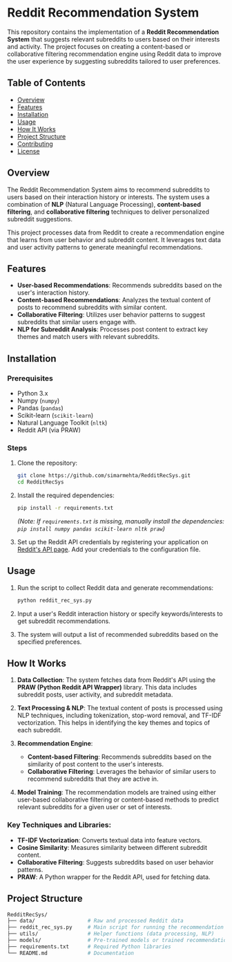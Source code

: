 # Reddit Recommendation System

This repository contains the implementation of a **Reddit Recommendation System** that suggests relevant subreddits to users based on their interests and activity. The project focuses on creating a content-based or collaborative filtering recommendation engine using Reddit data to improve the user experience by suggesting subreddits tailored to user preferences.

## Table of Contents

- [Overview](#overview)
- [Features](#features)
- [Installation](#installation)
- [Usage](#usage)
- [How It Works](#how-it-works)
- [Project Structure](#project-structure)
- [Contributing](#contributing)
- [License](#license)

## Overview

The Reddit Recommendation System aims to recommend subreddits to users based on their interaction history or interests. The system uses a combination of **NLP** (Natural Language Processing), **content-based filtering**, and **collaborative filtering** techniques to deliver personalized subreddit suggestions.

This project processes data from Reddit to create a recommendation engine that learns from user behavior and subreddit content. It leverages text data and user activity patterns to generate meaningful recommendations.

## Features

- **User-based Recommendations**: Recommends subreddits based on the user's interaction history.
- **Content-based Recommendations**: Analyzes the textual content of posts to recommend subreddits with similar content.
- **Collaborative Filtering**: Utilizes user behavior patterns to suggest subreddits that similar users engage with.
- **NLP for Subreddit Analysis**: Processes post content to extract key themes and match users with relevant subreddits.

## Installation

### Prerequisites

- Python 3.x
- Numpy (`numpy`)
- Pandas (`pandas`)
- Scikit-learn (`scikit-learn`)
- Natural Language Toolkit (`nltk`)
- Reddit API (via PRAW)

### Steps

1. Clone the repository:

    ```bash
    git clone https://github.com/simarmehta/RedditRecSys.git
    cd RedditRecSys
    ```

2. Install the required dependencies:

    ```bash
    pip install -r requirements.txt
    ```

    *(Note: If `requirements.txt` is missing, manually install the dependencies: `pip install numpy pandas scikit-learn nltk praw`)*

3. Set up the Reddit API credentials by registering your application on [Reddit's API page](https://www.reddit.com/prefs/apps). Add your credentials to the configuration file.

## Usage

1. Run the script to collect Reddit data and generate recommendations:

    ```bash
    python reddit_rec_sys.py
    ```

2. Input a user's Reddit interaction history or specify keywords/interests to get subreddit recommendations.

3. The system will output a list of recommended subreddits based on the specified preferences.

## How It Works

1. **Data Collection**: The system fetches data from Reddit's API using the **PRAW (Python Reddit API Wrapper)** library. This data includes subreddit posts, user activity, and subreddit metadata.
   
2. **Text Processing & NLP**: The textual content of posts is processed using NLP techniques, including tokenization, stop-word removal, and TF-IDF vectorization. This helps in identifying the key themes and topics of each subreddit.

3. **Recommendation Engine**:
    - **Content-based Filtering**: Recommends subreddits based on the similarity of post content to the user's interests.
    - **Collaborative Filtering**: Leverages the behavior of similar users to recommend subreddits that they are active in.
   
4. **Model Training**: The recommendation models are trained using either user-based collaborative filtering or content-based methods to predict relevant subreddits for a given user or set of interests.

### Key Techniques and Libraries:
- **TF-IDF Vectorization**: Converts textual data into feature vectors.
- **Cosine Similarity**: Measures similarity between different subreddit content.
- **Collaborative Filtering**: Suggests subreddits based on user behavior patterns.
- **PRAW**: A Python wrapper for the Reddit API, used for fetching data.

## Project Structure

```bash
RedditRecSys/
├── data/                 # Raw and processed Reddit data
├── reddit_rec_sys.py     # Main script for running the recommendation system
├── utils/                # Helper functions (data processing, NLP)
├── models/               # Pre-trained models or trained recommendation models
├── requirements.txt      # Required Python libraries
└── README.md             # Documentation
